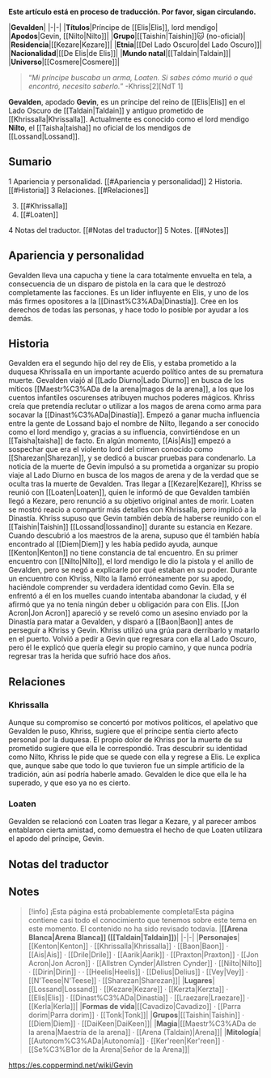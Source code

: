 **Este artículo está en proceso de traducción. Por favor, sigan circulando.**


|**Gevalden**|
|-|-|
|**Títulos**|Príncipe de [[Elis\|Elis]], lord mendigo|
|**Apodos**|Gevin, [[Nilto\|Nilto]]|
|**Grupo**|[[Taishin\|Taishin]]🐱︎ (no-oficial)|
|**Residencia**|[[Kezare\|Kezare]]|
|**Etnia**|[[Del Lado Oscuro\|del Lado Oscuro]]|
|**Nacionalidad**|[[De Elis\|de Elis]]|
|**Mundo natal**|[[Taldain\|Taldain]]|
|**Universo**|[[Cosmere\|Cosmere]]|

>“*Mi príncipe buscaba un arma, Loaten. Si sabes cómo murió o qué encontró, necesito saberlo.*”
\-Khriss[2][NdT 1]


**Gevalden**, apodado **Gevin**, es un príncipe del reino de [[Elis\|Elis]] en el Lado Oscuro de [[Taldain\|Taldain]] y antiguo prometido de [[Khrissalla\|Khrissalla]]. Actualmente es conocido como el lord mendigo **Nilto**, el [[Taisha\|taisha]] no oficial de los mendigos de [[Lossand\|Lossand]].

## Sumario

1 Apariencia y personalidad. [[#Apariencia y personalidad]] 
2 Historia. [[#Historia]] 
3 Relaciones. [[#Relaciones]] 

3. [[#Khrissalla]] 
3. [[#Loaten]] 


4 Notas del traductor. [[#Notas del traductor]] 
5 Notes. [[#Notes]] 


## Apariencia y personalidad
Gevalden lleva una capucha y tiene la cara totalmente envuelta en tela, a consecuencia de un disparo de pistola en la cara que le destrozó completamente las facciones.
Es un líder influyente en Elis, y uno de los más firmes opositores a la [[Dinast%C3%ADa\|Dinastía]]. Cree en los derechos de todas las personas, y hace todo lo posible por ayudar a los demás.

## Historia
Gevalden era el segundo hijo del rey de Elis, y estaba prometido a la duquesa Khrissalla en un importante acuerdo político antes de su prematura muerte. Gevalden viajó al [[Lado Diurno\|Lado Diurno]] en busca de los míticos [[Maestr%C3%ADa de la arena\|magos de la arena]], a los que los cuentos infantiles oscurenses atribuyen muchos poderes mágicos. Khriss creía que pretendía reclutar o utilizar a los magos de arena como arma para socavar la [[Dinast%C3%ADa\|Dinastía]].
Empezó a ganar mucha influencia entre la gente de Lossand bajo el nombre de Nilto, llegando a ser conocido como el lord mendigo y, gracias a su influencia, convirtiéndose en un [[Taisha\|taisha]] de facto. En algún momento, [[Ais\|Ais]] empezó a sospechar que era el violento lord del crimen conocido como [[Sharezan\|Sharezan]], y se dedicó a buscar pruebas para condenarlo.
La noticia de la muerte de Gevin impulsó a su prometida a organizar su propio viaje al Lado Diurno en busca de los magos de arena y de la verdad que se oculta tras la muerte de Gevalden. Tras llegar a [[Kezare\|Kezare]], Khriss se reunió con [[Loaten\|Loaten]], quien le informó de que Gevalden también llegó a Kezare, pero renunció a su objetivo original antes de morir. Loaten se mostró reacio a compartir más detalles con Khrissalla, pero implicó a la Dinastía. Khriss supuso que Gevin también debía de haberse reunido con el [[Taishin\|Taishin]] [[Lossand\|lossandino]] durante su estancia en Kezare. Cuando descubrió a los maestros de la arena, supuso que él también había encontrado al [[Diem\|Diem]] y les había pedido ayuda, aunque [[Kenton\|Kenton]] no tiene constancia de tal encuentro. En su primer encuentro con [[Nilto\|Nilto]], el lord mendigo le dio la pistola y el anillo de Gevalden, pero se negó a explicarle por qué estaban en su poder.
Durante un encuentro con Khriss, Nilto la llamó erróneamente por su apodo, haciéndole comprender su verdadera identidad como Gevin. Ella se enfrentó a él en los muelles cuando intentaba abandonar la ciudad, y él afirmó que ya no tenía ningún deber u obligación para con Elis. [[Jon Acron\|Jon Acron]] apareció y se reveló como un asesino enviado por la Dinastía para matar a Gevalden, y disparó a [[Baon\|Baon]] antes de perseguir a Khriss y Gevin. Khriss utilizó una grúa para derribarlo y matarlo en el puerto. Volvió a pedir a Gevin que regresara con ella al Lado Oscuro, pero él le explicó que quería elegir su propio camino, y que nunca podría regresar tras la herida que sufrió hace dos años.

## Relaciones
### Khrissalla
Aunque su compromiso se concertó por motivos políticos, el apelativo que Gevalden le puso, Khriss, sugiere que el príncipe sentía cierto afecto personal por la duquesa. El propio dolor de Khriss por la muerte de su prometido sugiere que ella le correspondió. Tras descubrir su identidad como Nilto, Khriss le pide que se quede con ella y regrese a Elis. Le explica que, aunque sabe que todo lo que tuvieron fue un simple artificio de la tradición, aún así podría haberle amado. Gevalden le dice que ella le ha superado, y que eso ya no es cierto.

### Loaten
Gevalden se relacionó con Loaten tras llegar a Kezare, y al parecer ambos entablaron cierta amistad, como demuestra el hecho de que Loaten utilizara el apodo del príncipe, Gevin.

## Notas del traductor

## Notes

> [!info] ¡Esta página está probablemente completa!Esta página contiene casi todo el conocimiento que tenemos sobre este tema en este momento.
El contenido no ha sido revisado todavía.
|**[[Arena Blanca\|Arena Blanca]] ([[Taldain\|Taldain]])**|
|-|-|
|**Personajes**|[[Kenton\|Kenton]] · [[Khrissalla\|Khrissalla]] · [[Baon\|Baon]] · [[Ais\|Ais]] · [[Drile\|Drile]] · [[Aarik\|Aarik]] · [[Praxton\|Praxton]] · [[Jon Acron\|Jon Acron]] · [[Allstren Cynder\|Allstren Cynder]] · [[Nilto\|Nilto]] · [[Dirin\|Dirin]] ·  · [[Heelis\|Heelis]] · [[Delius\|Delius]] · [[Vey\|Vey]] · [[N'Teese\|N'Teese]] · [[Sharezan\|Sharezan]]|
|**Lugares**|[[Lossand\|Lossand]] · [[Kezare\|Kezare]] · [[Kerzta\|Kerzta]] · [[Elis\|Elis]] · [[Dinast%C3%ADa\|Dinastía]] · [[Lraezare\|Lraezare]] · [[Kerla\|Kerla]]|
|**Formas de vida**|[[Cavadizo\|Cavadizo]] · [[Parra dorim\|Parra dorim]] · [[Tonk\|Tonk]]|
|**Grupos**|[[Taishin\|Taishin]] · [[Diem\|Diem]] · [[DaiKeen\|DaiKeen]]|
|**Magia**|[[Maestr%C3%ADa de la arena\|Maestría de la arena]] · [[Arena (Taldain)\|Arena]]|
|**Mitología**|[[Autonom%C3%ADa\|Autonomía]] · [[Ker'reen\|Ker'reen]] · [[Se%C3%B1or de la Arena\|Señor de la Arena]]|



https://es.coppermind.net/wiki/Gevin